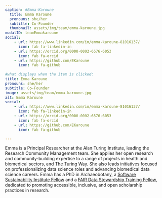 ```yaml
---
caption: #Emma-Karoune
  title: Emma Karoune
  pronouns: she/her
  subtitle: Co-Founder
  thumbnail: assets/img/team/emma-karoune.jpg
modalID: teamEmmakaroune
social:
    - url: https://www.linkedin.com/in/emma-karoune-81016137/
      icon: fab fa-linkedin-in
    - url: https://orcid.org/0000-0002-6576-6053
      icon: fab fa-orcid
    - url: https://github.com/EKaroune
      icon: fab fa-github
  
#what displays when the item is clicked:
title: Emma Karoune
pronouns: she/her
subtitle: Co-Founder
image: assets/img/team/emma-karoune.jpg
alt: Emma Karoune
social:
    - url: https://www.linkedin.com/in/emma-karoune-81016137/
      icon: fab fa-linkedin-in
    - url: https://orcid.org/0000-0002-6576-6053
      icon: fab fa-orcid
    - url: https://github.com/EKaroune
      icon: fab fa-github

---
```

Emma is a Principal Researcher at the Alan Turing Institute, leading the Research Community Management team. 
She applies her open research and community-building expertise to a range of projects in health and biomedical sectors, and [The Turing Way](https://book.the-turing-way.org). 
She also leads initiatives focused on professionalizing data science roles and advancing biomedical data science careers. 
Emma has a PhD in Archaeobotany, a [Software Sustainability Institute Fellow](https://www.software.ac.uk/programmes/fellowship-programme) and a [FAIR Data Stewardship Training Fellow](https://www.oecd.org/en/publications/access-to-public-research-data-toolkit_a12e8998-en/elixir-uk-fair-data-stewardship-training-fellowship_7012c51b-en.html), dedicated to promoting accessible, inclusive, and open scholarship practices in research.





